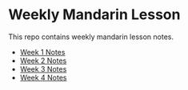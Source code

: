 # Weekly Mandarin Lesson

This repo contains weekly mandarin lesson notes.

- [Week 1 Notes](week1.md)
- [Week 2 Notes](week_2.md)
- [Week 3 Notes](week_3.md)
- [Week 4 Notes](week_4.md)
